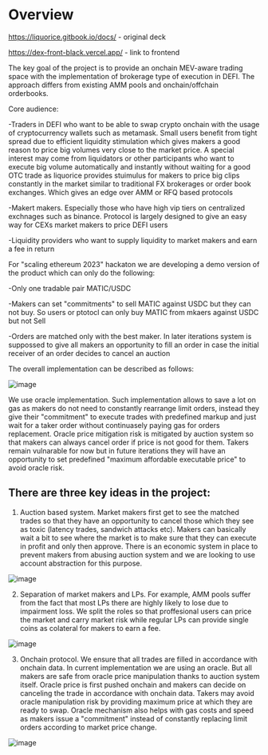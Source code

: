 # Overview

https://liquorice.gitbook.io/docs/ - original deck

https://dex-front-black.vercel.app/ - link to frontend

The key goal of the project is to provide an onchain MEV-aware trading space with the implementation of brokerage type of execution in DEFI. The approach differs from existing AMM pools and onchain/offchain orderbooks. 

Core audience:

-Traders in DEFI who want to be able to swap crypto onchain with the usage of cryptocurrency wallets such as metamask. Small users benefit from tight spread due to efficient liquidity stimulation which gives makers a good reason to price big volumes very close to the market price. A special interest may come from liquidators or other participants who want to execute big volume automatically and instantly without waiting for a good OTC trade as liquorice provides stuimulus for makers to price big clips constantly in the market similar to traditional FX brokerages or order book exchanges. Which gives an edge over AMM or RFQ based protocols 

-Makert makers. Especially those who have high vip tiers on centralized exchnages such as binance. Protocol is largely designed to give an easy way for CEXs market makers to price DEFI users

-Liquidity providers who want to supply liquidity to market makers and earn a fee in return

For "scaling ethereum 2023" hackaton we are developing a demo version of the product which can only do the following:

-Only one tradable pair MATIC/USDC

-Makers can set "commitments" to sell MATIC against USDC but they can not buy. So users or ptotocl can only buy MATIC from mkaers against USDC but not Sell

-Orders are matched only with the best maker. In later iterations system is suppossed to give all makers an opportunity to fill an order in case the initial receiver of an order decides to cancel an auction

The overall implementation can be described as follows:

![image](https://user-images.githubusercontent.com/105652074/227709211-2f7a8aef-0284-461f-b805-de9644fe7cb0.png)

We use oracle implementation. Such implementation allows to save a lot on gas as makers do not need to constantly rearrange limit orders, instead they give their "commitment" to execute trades with predefined markup and just wait for a taker order without continuasely paying gas for orders replacement. Oracle price mitigation risk is mitigated by auction system so that makers can always cancel order if price is not good for them. Takers remain vulnarable for now but in future iterations they will have an opportunity to set predefined "maximum affordable executable price" to avoid oracle risk. 

## There are three key ideas in the project: 

1) Auction based system. Market makers first get to see the matched trades so that they have an opportunity to cancel those which they see as toxic (latency trades, sandwich attacks etc). Makers can basically wait a bit to see where the market is to make sure that they can execute in profit and only then approve. There is an economic system in place to prevent makers from abusing auction system and we are looking to use account abstraction for this purpose. 

![image](https://user-images.githubusercontent.com/105652074/225651342-ae25ff0b-8f26-49dc-8c51-78cd86d6e0a2.png)

2) Separation of market makers and LPs. For example, AMM pools suffer from the fact that most LPs there are highly likely to lose due to impairment loss. We split the roles so that proffesional users can price the market and carry market risk while regular LPs can provide single coins as colateral for makers to earn a fee. 

![image](https://user-images.githubusercontent.com/105652074/225652434-6c00afdd-9004-4bc5-9705-838d6176159b.png)

3) Onchain protocol. We ensure that all trades are filled in accordance with onchain data. In current implementation we are using an oracle. But all makers are safe from oracle price manipulation thanks to auction system itself. Oracle price is first pushed onchain and makers can decide on canceling the trade in accordance with onchain data. Takers may avoid oracle manipulation risk by providing maximum price at which they are ready to swap. Oracle mechanism also helps with gas costs and speed as makers issue a "commitment" instead of constantly replacing limit orders according to market price change. 

![image](https://user-images.githubusercontent.com/105652074/227709558-20cf24fe-a138-4b1e-8284-4ff3ce232ffe.png)
